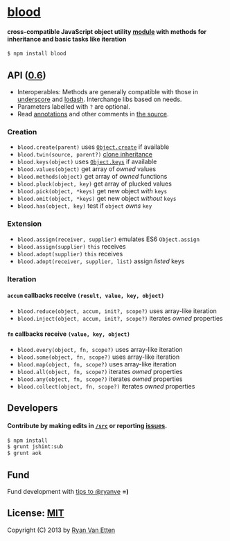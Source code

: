 # [blood](../../)
#### cross-compatible JavaScript object utility [module](https://npmjs.org/package/blood) with methods for inheritance and basic tasks like iteration

```sh
$ npm install blood
```

## API ([0.6](../../releases))

- Interoperables: Methods are generally compatible with those in [underscore](http://underscorejs.org) and [lodash](http://lodash.com). Interchange libs based on needs. 
- Parameters labelled with `?` are optional. 
- Read [annotations](http://developers.google.com/closure/compiler/docs/js-for-compiler) and other comments in [the source](blood.js). 

### Creation

- `blood.create(parent)` uses [`Object.create`](https://developer.mozilla.org/en-US/docs/Web/JavaScript/Reference/Global_Objects/Object/create) if available
- `blood.twin(source, parent?)` [clone inheritance](http://stackoverflow.com/q/16594717/770127)
- `blood.keys(object)` uses [`Object.keys`](https://developer.mozilla.org/en-US/docs/Web/JavaScript/Reference/Global_Objects/Object/keys) if available
- `blood.values(object)` get array of *owned* values
- `blood.methods(object)` get array of *owned* functions
- `blood.pluck(object, key)` get array of plucked values
- `blood.pick(object, *keys)` get new object *with* `keys`
- `blood.omit(object, *keys)` get new object *without* `keys`
- `blood.has(object, key)` test if `object` *owns* `key`

### Extension

- `blood.assign(receiver, supplier)` emulates ES6 `Object.assign`
- `blood.assign(supplier)` `this` receives
- `blood.adopt(supplier)` `this` receives
- `blood.adopt(receiver, supplier, list)` assign *listed* keys

### Iteration

#### `accum` callbacks receive `(result, value, key, object)`

- `blood.reduce(object, accum, init?, scope?)` uses array-like iteration
- `blood.inject(object, accum, init?, scope?)` iterates *owned* properties

#### `fn` callbacks receive `(value, key, object)`

- `blood.every(object, fn, scope?)` uses array-like iteration
- `blood.some(object, fn, scope?)` uses array-like iteration
- `blood.map(object, fn, scope?)` uses array-like iteration
- `blood.all(object, fn, scope?)` iterates *owned* properties
- `blood.any(object, fn, scope?)` iterates *owned* properties
- `blood.collect(object, fn, scope?)` iterates *owned* properties

## Developers

#### <b>Contribute</b> by making edits in [`/src`](./src) or reporting [issues](../../issues).

```sh
$ npm install
$ grunt jshint:sub
$ grunt aok
```

## Fund

Fund development with [tips to @ryanve](https://www.gittip.com/ryanve/) <b>=)</b>

## License: [MIT](http://en.wikipedia.org/wiki/MIT_License)

Copyright (C) 2013 by [Ryan Van Etten](https://github.com/ryanve)
